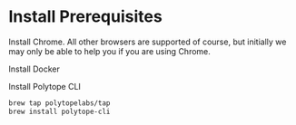 # Install Prerequisites

Install Chrome. All other browsers are supported of course, but initially we may only be able to help you if you are using Chrome. &#x20;

Install Docker

Install Polytope CLI

```bash
brew tap polytopelabs/tap
brew install polytope-cli
```





